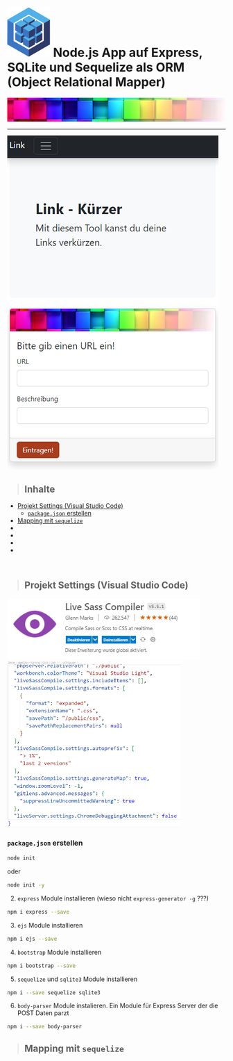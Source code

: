  # <a href="https://sequelize.org/"><img src="/public/img/logo.svg" width="99px" alt="Sequelize Logo"></a> Node.js App auf Express, SQLite und Sequelize als ORM (Object Relational Mapper)

![](/public/img/colorful-wall_sm1.png)

---
![app look nice](/public/img/app.png)

>## Inhalte 

- [Projekt Settings (Visual Studio Code)](#projekt-settings-visual-studio-code)
  - [`package.json` erstellen](#package.json-erstellen)
- [Mapping mit `sequelize`](#mapping-mit-sequelize)
- []()
- []()
- []()
- []()

<br>

>## Projekt Settings (Visual Studio Code)

![](/public/img/LiveSassCompiler.png)![](/public/img/settings.json4LSC_sm.png)

### `package.json` erstellen ###

```bash
node init 
```

oder

```bash
node init -y
```

2. `express` Module installieren (wieso nicht `express-generator -g` ???)

```bash
npm i express --save 
```

3. `ejs` Module installieren

```bash
npm i ejs --save 
```

4. `bootstrap` Module installieren

```bash
npm i bootstrap --save 
```

5. `sequelize` und `sqlite3` Module installieren

```bash
npm i --save sequelize sqlite3
```

6. `body-parser` Module instalieren. Ein Module für  Express Server der die POST Daten parzt

```bash
npm i --save body-parser
```

>## Mapping mit `sequelize`